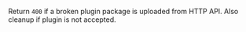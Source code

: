 Return `400` if a broken plugin package is uploaded from HTTP API. Also cleanup if plugin is not accepted.
